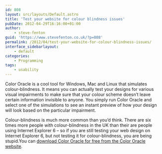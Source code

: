 ```yaml
---
id: 808
layout: src/layouts/Default.astro
title: 'Test your website for colour blindness issues'
pubDate: 2012-04-29T16:16:00+01:00
author:
    - steve-fenton
guid: 'https://www.stevefenton.co.uk/?p=808'
permalink: /2012/04/test-your-website-for-colour-blindness-issues/
interface_sidebarlayout:
    - default
categories:
    - Programming
tags:
    - usability
---
```


Color Oracle is a cool tool for Windows, Mac and Linux that simulates colour-blindness. It means you can actually test your designs for various visual impairments to make sure that your colour scheme doesn’t leave certain information invisible to anyone. You simply run Color Oracle and select one of the simulations to see an instant preview of how your design will look based on the particular impairment.

Colour-blindness is much more common than you’d think. There are six times more people with colour-blindness in the UK than their are people using Internet Explorer 6 – so if you are still testing your web design on Internet Explorer 6, but not testing it for colour-blindness, you are being stupid.You can [download Color Oracle for free from the Color Oracle website](http://colororacle.org/).
